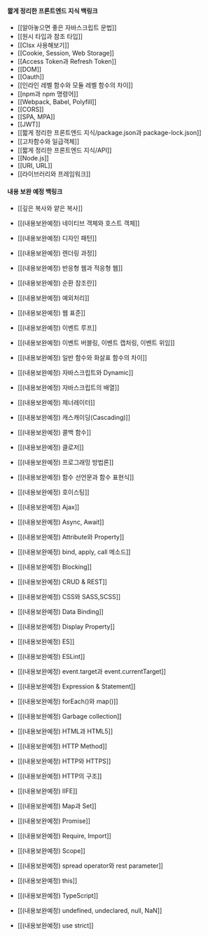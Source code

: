 
#### 짧게 정리한 프론트엔드 지식 백링크

- [[알아놓으면 좋은 자바스크립트 문법]]
- [[원시 타입과 참조 타입]]
- [[Clsx 사용해보기]]
- [[Cookie, Session, Web Storage]]
- [[Access Token과 Refresh Token]]
- [[DOM]]
- [[Oauth]]
- [[인라인 레벨 함수와 모듈 레벨 함수의 차이]]
- [[npm과 npm 명령어]]
- [[Webpack, Babel, Polyfill]]
- [[CORS]]
- [[SPA, MPA]]
- [[JWT]]
- [[짧게 정리한 프론트엔드 지식/package.json과 package-lock.json]]
- [[고차함수와 일급객체]]
- [[짧게 정리한 프론트엔드 지식/API]]
- [[Node.js]]
- [[URI, URL]]
- [[라이브러리와 프레임워크]]

#### 내용 보완 예정 백링크

- [[깊은 복사와 얕은 복사]]
- [[(내용보완예정) 네이티브 객체와 호스트 객체]]
- [[(내용보완예정) 디자인 패턴]]
- [[(내용보완예정) 렌더링 과정]]
- [[(내용보완예정) 반응형 웹과 적응형 웹]]
- [[(내용보완예정) 순환 참조란]]
- [[(내용보완예정) 예외처리]]
- [[(내용보완예정) 웹 표준]]
- [[(내용보완예정) 이벤트 루프]]
- [[(내용보완예정) 이벤트 버블링, 이벤트 캡처링, 이벤트 위임]]
- [[(내용보완예정) 일반 함수와 화살표 함수의 차이]]
- [[(내용보완예정) 자바스크립트와 Dynamic]]
- [[(내용보완예정) 자바스크립트의 배열]]
- [[(내용보완예정) 제너레이터]]
- [[(내용보완예정) 캐스캐이딩(Cascading)]]
- [[(내용보완예정) 콜백 함수]]
- [[(내용보완예정) 클로저]]
- [[(내용보완예정) 프로그래밍 방법론]]
- [[(내용보완예정) 함수 선언문과 함수 표현식]]
- [[(내용보완예정) 호이스팅]]
- [[(내용보완예정) Ajax]]

- [[(내용보완예정) Async, Await]]
- [[(내용보완예정) Attribute와 Property]]
- [[(내용보완예정) bind, apply, call 메소드]]
- [[(내용보완예정) Blocking]]
- [[(내용보완예정) CRUD & REST]]
- [[(내용보완예정) CSS와 SASS,SCSS]]
- [[(내용보완예정) Data Binding]]
- [[(내용보완예정) Display Property]]
- [[(내용보완예정) ES]]
- [[(내용보완예정) ESLint]]
- [[(내용보완예정) event.target과 event.currentTarget]]
- [[(내용보완예정) Expression & Statement]]
- [[(내용보완예정) forEach()와 map()]]
- [[(내용보완예정) Garbage collection]]
- [[(내용보완예정) HTML과 HTML5]]
- [[(내용보완예정) HTTP Method]]
- [[(내용보완예정) HTTP와 HTTPS]]
- [[(내용보완예정) HTTP의 구조]]
- [[(내용보완예정) IIFE]]
- [[(내용보완예정) Map과 Set]]

- [[(내용보완예정) Promise]]
- [[(내용보완예정) Require, Import]]
- [[(내용보완예정) Scope]]
- [[(내용보완예정) spread operator와 rest parameter]]
- [[(내용보완예정) this]]
- [[(내용보완예정) TypeScript]]
- [[(내용보완예정) undefined, undeclared, null, NaN]]

- [[(내용보완예정) use strict]]
